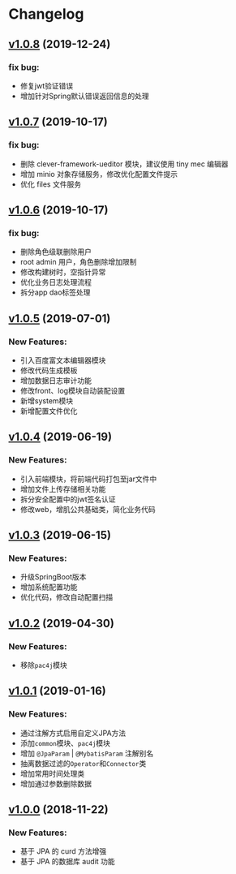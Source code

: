 # Changelog

## [v1.0.8](https://github.com/ToQuery/clever-framework/tree/v1.0.8) (2019-12-24)

### fix bug:

- 修复jwt验证错误
- 增加针对Spring默认错误返回信息的处理


## [v1.0.7](https://github.com/ToQuery/clever-framework/tree/v1.0.7) (2019-10-17)

### fix bug:

- 删除 clever-framework-ueditor 模块，建议使用 tiny mec 编辑器
- 增加 minio 对象存储服务，修改优化配置文件提示
- 优化 files 文件服务

## [v1.0.6](https://github.com/ToQuery/clever-framework/tree/v1.0.6) (2019-10-17)

### fix bug:

- 删除角色级联删除用户
- root admin 用户，角色删除增加限制
- 修改构建树时，空指针异常
- 优化业务日志处理流程
- 拆分app dao标签处理

## [v1.0.5](https://github.com/ToQuery/clever-framework/tree/v1.0.5) (2019-07-01)

### New Features:

- 引入百度富文本编辑器模块
- 修改代码生成模板
- 增加数据日志审计功能
- 修改front、log模块自动装配设置
- 新增system模块
- 新增配置文件优化


## [v1.0.4](https://github.com/ToQuery/clever-framework/tree/v1.0.2) (2019-06-19)

### New Features:

- 引入前端模块，将前端代码打包至jar文件中
- 增加文件上传存储相关功能
- 拆分安全配置中的jwt签名认证
- 修改web，增肌公共基础类，简化业务代码


## [v1.0.3](https://github.com/ToQuery/clever-framework/tree/v1.0.2) (2019-06-15)

### New Features:

- 升级SpringBoot版本
- 增加系统配置功能
- 优化代码，修改自动配置扫描


## [v1.0.2](https://github.com/ToQuery/clever-framework/tree/v1.0.2) (2019-04-30)

### New Features:

- 移除`pac4j`模块


## [v1.0.1](https://github.com/ToQuery/clever-framework/tree/v1.0.1) (2019-01-16)

### New Features:

- 通过注解方式启用自定义JPA方法
- 添加`common`模块、`pac4j`模块
- 增加 `@JpaParam` | `@MybatisParam` 注解别名
- 抽离数据过滤的`Operator`和`Connector`类
- 增加常用时间处理类
- 增加通过参数删除数据


## [v1.0.0](https://github.com/ToQuery/clever-framework/tree/v1.0.0) (2018-11-22)

### New Features:

- 基于 JPA 的 curd 方法增强
- 基于 JPA 的数据库 audit 功能 
